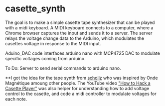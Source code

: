 # casette_synth 

The goal is to make a simple casette tape synthesizer that can be played with a midi keyboard. A MIDI keyboard connects to a computer, where a Chrome browser captures the input and sends it to a server. The server relays the voltage change data to the Arduino, which modulates the casettes voltage in response to the MIDI input. 

Aduino_DAC code interfaces arduino nano with MCP4725 DAC to modulate specific voltages coming from arduino. 

To Do: Server to send serial commands to arduino nano.  

**I got the idea for the tape synth from [schollz](url) who was inspired by Onde Magnétique amoung other people. The YouTube video ["How to Hack a Casette Player"](url) was also helper for understanding how to add voltage control to the casette, and code a midi controller to modulate voltages for each note.  
